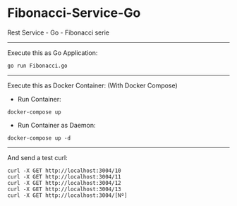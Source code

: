 # Fibonacci-Service-Go
Rest Service - Go - Fibonacci serie

----------------------------------------

Execute this as Go Application:
```
go run Fibonacci.go
```

----------------------------------------

Execute this as Docker Container: (With Docker Compose)
- Run Container:
```
docker-compose up
```

- Run Container as Daemon:
```
docker-compose up -d
```
----------------------------------------

And send a test curl:
```
curl -X GET http://localhost:3004/10
curl -X GET http://localhost:3004/11
curl -X GET http://localhost:3004/12
curl -X GET http://localhost:3004/13
curl -X GET http://localhost:3004/[Nº]
```

